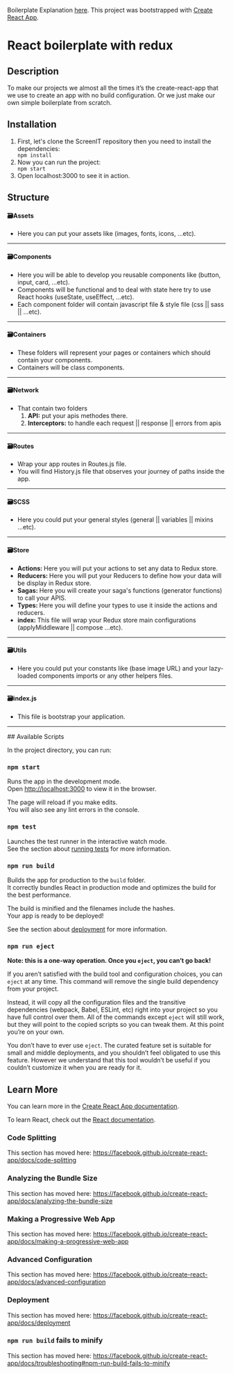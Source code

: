 Boilerplate Explanation [here](https://medium.com/better-programming/react-redux-saga-boilerplate-d2ca0c891ccd).
This project was bootstrapped with [Create React App](https://github.com/facebook/create-react-app).

<h1>React boilerplate with redux</h1>
<h2>Description</h2>
<p>To make our projects we almost all the times it’s the create-react-app that we use to create an app with no build configuration. Or we just make our own simple boilerplate from scratch.</p>
<h2>Installation</h2>
<ol>
  <li>First, let's clone the ScreenIT repository then you need to install the dependencies:</li>
  <code>npm install</code>
  <li>Now you can run the project:</li>
  <code>npm start</code>
  <li>Open localhost:3000 to see it in action.</li>
</ol>
<h2>Structure</h2>
<h4>🗃Assets</h4>
<ul>
  <li>Here you can put your assets like (images, fonts, icons, ...etc).</li>
</ul>
<hr>
<h4>🗃Components</h4>
<ul>
  <li>Here you will be able to develop you reusable components like (button, input, card, ...etc).</li>
  <li>Components will be functional and to deal with state here try to use React hooks (useState, useEffect, ...etc).</li>
  <li>Each component folder will contain javascript file & style file (css || sass || ...etc).</li>
</ul>
<hr>
<h4>🗃Containers</h4>
<ul>
  <li>These folders will represent your pages or containers which should contain your components.</li>
  <li>Containers will be class components.</li>
</ul>
<hr>
<h4>🗃Network</h4>
<ul>
  <li>That contain two folders 
    <ol>
      <li><strong>API:</strong> put your apis methodes there.</li>
      <li><strong>Interceptors:</strong> to handle each request || response || errors from apis</li>
    </ol>
  </li>
</ul>
<hr>
<h4>🗃Routes</h4>
<ul>
  <li>Wrap your app routes in Routes.js file.</li>
  <li>You will find History.js file that observes your journey of paths inside the app.</li>
</ul>
<hr>
<h4>🗃SCSS</h4>
<ul>
  <li>Here you could put your general styles (general || variables || mixins ...etc).</li>
</ul>
<hr>
<h4>🗃Store</h4>
<ul>
  <li><strong>Actions: </strong>Here you will put your actions to set any data to Redux store.</li>
  <li><strong>Reducers: </strong>Here you will put your Reducers to define how your data will be display in Redux store.</li>
  <li><strong>Sagas: </strong>Here you will create your saga's functions (generator functions) to call your APIS.</li>
  <li><strong>Types: </strong>Here you will define your types to use it inside the actions and reducers.</li>
  <li><strong>index: </strong>This file will wrap your Redux store main configurations (applyMiddleware || compose ...etc).</li>
</ul>
<hr>
<h4>🗃Utils</h4>
<ul>
  <li>Here you could put your constants like (base image URL) and your lazy-loaded components imports or any other helpers files.</li>
</ul>
<hr>
<h4>🗃index.js</h4>
<ul>
  <li>This file is bootstrap your application.</li>
</ul>
<hr>
## Available Scripts

In the project directory, you can run:

### `npm start`

Runs the app in the development mode.<br />
Open [http://localhost:3000](http://localhost:3000) to view it in the browser.

The page will reload if you make edits.<br />
You will also see any lint errors in the console.

### `npm test`

Launches the test runner in the interactive watch mode.<br />
See the section about [running tests](https://facebook.github.io/create-react-app/docs/running-tests) for more information.

### `npm run build`

Builds the app for production to the `build` folder.<br />
It correctly bundles React in production mode and optimizes the build for the best performance.

The build is minified and the filenames include the hashes.<br />
Your app is ready to be deployed!

See the section about [deployment](https://facebook.github.io/create-react-app/docs/deployment) for more information.

### `npm run eject`

**Note: this is a one-way operation. Once you `eject`, you can’t go back!**

If you aren’t satisfied with the build tool and configuration choices, you can `eject` at any time. This command will remove the single build dependency from your project.

Instead, it will copy all the configuration files and the transitive dependencies (webpack, Babel, ESLint, etc) right into your project so you have full control over them. All of the commands except `eject` will still work, but they will point to the copied scripts so you can tweak them. At this point you’re on your own.

You don’t have to ever use `eject`. The curated feature set is suitable for small and middle deployments, and you shouldn’t feel obligated to use this feature. However we understand that this tool wouldn’t be useful if you couldn’t customize it when you are ready for it.

## Learn More

You can learn more in the [Create React App documentation](https://facebook.github.io/create-react-app/docs/getting-started).

To learn React, check out the [React documentation](https://reactjs.org/).

### Code Splitting

This section has moved here: https://facebook.github.io/create-react-app/docs/code-splitting

### Analyzing the Bundle Size

This section has moved here: https://facebook.github.io/create-react-app/docs/analyzing-the-bundle-size

### Making a Progressive Web App

This section has moved here: https://facebook.github.io/create-react-app/docs/making-a-progressive-web-app

### Advanced Configuration

This section has moved here: https://facebook.github.io/create-react-app/docs/advanced-configuration

### Deployment

This section has moved here: https://facebook.github.io/create-react-app/docs/deployment

### `npm run build` fails to minify

This section has moved here: https://facebook.github.io/create-react-app/docs/troubleshooting#npm-run-build-fails-to-minify
